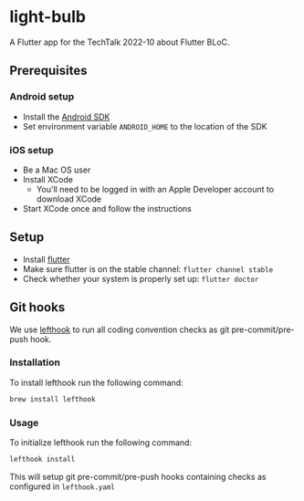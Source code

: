 # light-bulb

A Flutter app for the TechTalk 2022-10 about Flutter BLoC.

## Prerequisites

### Android setup

- Install the [Android SDK](https://developer.android.com/studio)
- Set environment variable `ANDROID_HOME` to the location of the SDK

### iOS setup

- Be a Mac OS user
- Install XCode
    - You'll need to be logged in with an Apple Developer account to download XCode
- Start XCode once and follow the instructions

## Setup

- Install [flutter](https://flutter.dev/)
- Make sure flutter is on the stable channel: `flutter channel stable`
- Check whether your system is properly set up: `flutter doctor`

## Git hooks

We use [lefthook](https://github.com/evilmartians/lefthook) to run all coding convention checks as
git pre-commit/pre-push hook.

### Installation

To install lefthook run the following command:

```sh
brew install lefthook
```

### Usage

To initialize lefthook run the following command:

```sh
lefthook install
```

This will setup git pre-commit/pre-push hooks containing checks as configured in `lefthook.yaml`

